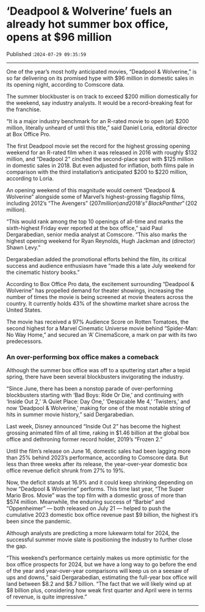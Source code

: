 # ‘Deadpool & Wolverine’ fuels an already hot summer box office, opens at $96 million

Published :`2024-07-29 09:35:59`

---

One of the year’s most hotly anticipated movies, “Deadpool & Wolverine,” is so far delivering on its promised hype with $96 million in domestic sales in its opening night, according to Comscore data.

The summer blockbuster is on track to exceed $200 million domestically for the weekend, say industry analysts. It would be a record-breaking feat for the franchise.

“It is a major industry benchmark for an R-rated movie to open (at) $200 million, literally unheard of until this title,” said Daniel Loria, editorial director at Box Office Pro.

The first Deadpool movie set the record for the highest grossing opening weekend for an R-rated film when it was released in 2016 with roughly $132 million, and “Deadpool 2” cinched the second-place spot with $125 million in domestic sales in 2018. But even adjusted for inflation, both films pale in comparison with the third installation’s anticipated $200 to $220 million, according to Loria.

An opening weekend of this magnitude would cement “Deadpool & Wolverine” alongside some of Marvel’s highest-grossing flagship films, including 2012’s “The Avengers” ($207 million) and 2018’s “Black Panther” ($202 million).

“This would rank among the top 10 openings of all-time and marks the sixth-highest Friday ever reported at the box office,” said Paul Dergarabedian, senior media analyst at Comscore. “This also marks the highest opening weekend for Ryan Reynolds, Hugh Jackman and (director) Shawn Levy.”

Dergarabedian added the promotional efforts behind the film, its critical success and audience enthusiasm have “made this a late July weekend for the cinematic history books.”

According to Box Office Pro data, the excitement surrounding “Deadpool & Wolverine” has propelled demand for theater showings, increasing the number of times the movie is being screened at movie theaters across the country. It currently holds 43% of the showtime market share across the United States.

The movie has received a 97% Audience Score on Rotten Tomatoes, the second highest for a Marvel Cinematic Universe movie behind “Spider-Man: No Way Home,” and secured an ‘A’ CinemaScore, a mark on par with its two predecessors.

### An over-performing box office makes a comeback

Although the summer box office was off to a sputtering start after a tepid spring, there have been several blockbusters invigorating the industry.

“Since June, there has been a nonstop parade of over-performing blockbusters starting with ‘Bad Boys: Ride Or Die,’ and continuing with ‘Inside Out 2,’ ‘A Quiet Place: Day One,’ ‘Despicable Me 4,’ ‘Twisters,’ and now ‘Deadpool & Wolverine,’ making for one of the most notable string of hits in summer movie history,” said Dergarabedian.

Last week, Disney announced “Inside Out 2” has become the highest grossing animated film of all time, raking in $1.46 billion at the global box office and dethroning former record holder, 2019’s “Frozen 2.”

Until the film’s release on June 16, domestic sales had been lagging more than 25% behind 2023’s performance, according to Comscore data. But less than three weeks after its release, the year-over-year domestic box office revenue deficit shrunk from 27% to 19%.

Now, the deficit stands at 16.9% and it could keep shrinking depending on how “Deadpool & Wolverine” performs. This time last year, “The Super Mario Bros. Movie” was the top film with a domestic gross of more than $574 million. Meanwhile, the enduring success of “Barbie” and “Oppenheimer” — both released on July 21 — helped to push the cumulative 2023 domestic box office revenue past $9 billion, the highest it’s been since the pandemic.

Although analysts are predicting a more lukewarm total for 2024, the successful summer movie slate is positioning the industry to further close the gap.

“This weekend’s performance certainly makes us more optimistic for the box office prospects for 2024, but we have a long way to go before the end of the year and year-over-year comparisons will keep us on a seesaw of ups and downs,” said Dergarabedian, estimating the full-year box office will land between $8.2 and $8.7 billion. “The fact that we will likely wind up at $8 billion plus, considering how weak first quarter and April were in terms of revenue, is quite impressive.”

---

